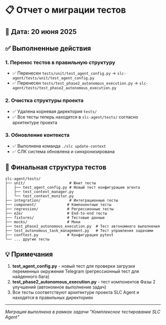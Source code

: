 # 📋 Отчет о миграции тестов

## 📅 Дата: 20 июня 2025

## ✅ Выполненные действия

### 1. Перенос тестов в правильную структуру
- ✅ Перенесен `tests/unit/test_agent_config.py` → `slc-agent/tests/unit/test_agent_config.py`
- ✅ Перенесен `tests/test_phase2_autonomous_execution.py` → `slc-agent/tests/test_phase2_autonomous_execution.py`

### 2. Очистка структуры проекта
- ✅ Удалена корневая директория `tests/`
- ✅ Все тесты теперь находятся в `slc-agent/tests/` согласно архитектуре проекта

### 3. Обновление контекста
- ✅ Выполнена команда `./slc update-context`
- ✅ СЛК система обновлена и синхронизирована

## 📁 Финальная структура тестов

```
slc-agent/tests/
├── unit/                    # Юнит тесты
│   ├── test_agent_config.py # Новый тест конфигурации агента
│   ├── test_context_manager.py
│   └── test_context_monitor.py
├── integration/             # Интеграционные тесты
├── component/              # Компонентные тесты
├── regression/             # Регрессионные тесты
├── e2e/                    # End-to-end тесты
├── fixtures/               # Тестовые данные
├── mocks/                  # Моки
├── test_phase2_autonomous_execution.py  # Тест автономного выполнения
├── test_autonomous_task_management.py   # Тест управления задачами
├── conftest.py             # Конфигурация pytest
└── ... другие тесты
```

## 💡 Примечания

1. **test_agent_config.py** - новый тест для проверки загрузки переменных окружения Telegram (регрессионный тест для найденного бага)
2. **test_phase2_autonomous_execution.py** - тест компонентов Фазы 2 улучшений (автономное выполнение задач)
3. Все тесты соответствуют архитектуре проекта SLC Agent и находятся в правильных директориях

---
*Миграция выполнена в рамках задачи "Комплексное тестирование SLC Agent"* 